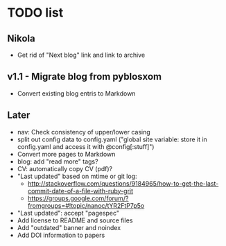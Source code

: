 # TODO list

## Nikola

* Get rid of "Next blog" link and link to archive

## v1.1 - Migrate blog from pyblosxom

* Convert existing blog entris to Markdown

## Later

* nav: Check consistency of upper/lower casing
* split out config data to config.yaml ("global site variable: store it in config.yaml and access it with @config[:stuff]")
* Convert more pages to Markdown
* blog: add "read more" tags?
* CV: automatically copy CV (pdf)?
* "Last updated" based on mtime or git log:
    * http://stackoverflow.com/questions/9184965/how-to-get-the-last-commit-date-of-a-file-with-ruby-grit
    * https://groups.google.com/forum/?fromgroups=#!topic/nanoc/tYR2FtP7p5o
* "Last updated": accept "pagespec"
* Add license to README and source files
* Add "outdated" banner and noindex
* Add DOI information to papers

